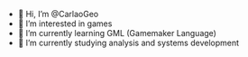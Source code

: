 - 👋 Hi, I’m @CarlaoGeo
- 👀 I’m interested in games
- 🌱 I’m currently learning GML (Gamemaker Language)
- 🌱 I’m currently studying analysis and systems development


<!---
CarlaoGeo/CarlaoGeo is a ✨ special ✨ repository because its `README.md` (this file) appears on your GitHub profile.
You can click the Preview link to take a look at your changes.
--->
